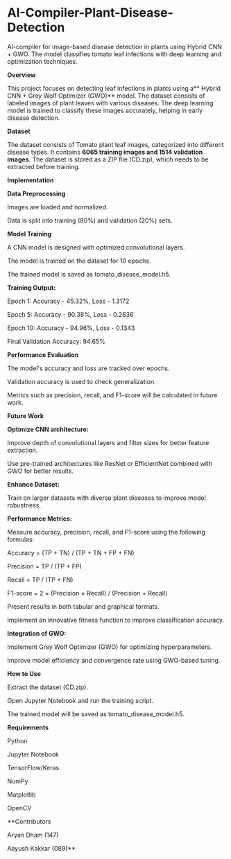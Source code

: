 # AI-Compiler-Plant-Disease-Detection
AI-compiler for image-based disease detection in plants using Hybrid CNN + GWO. The model classifies tomato leaf infections with deep learning and optimization techniques.


**Overview**

This project focuses on detecting leaf infections in plants using a** Hybrid CNN + Grey Wolf Optimizer (GWO)** model. The dataset consists of labeled images of plant leaves with various diseases. The deep learning model is trained to classify these images accurately, helping in early disease detection.



**Dataset**

The dataset consists of Tomato plant leaf images, categorized into different disease types. It contains **6065 training images and 1514 validation images**. The dataset is stored as a ZIP file (CD.zip), which needs to be extracted before training.



**Implementation**

**Data Preprocessing**

Images are loaded and normalized.

Data is split into training (80%) and validation (20%) sets.


**Model Training**

A CNN model is designed with optimized convolutional layers.

The model is trained on the dataset for 10 epochs.

The trained model is saved as tomato_disease_model.h5.


**Training Output:**

Epoch 1: Accuracy - 45.32%, Loss - 1.3172

Epoch 5: Accuracy - 90.38%, Loss - 0.2636

Epoch 10: Accuracy - 94.96%, Loss - 0.1343

Final Validation Accuracy: 94.65%


**Performance Evaluation**

The model's accuracy and loss are tracked over epochs.

Validation accuracy is used to check generalization.

Metrics such as precision, recall, and F1-score will be calculated in future work.



**Future Work**

**Optimize CNN architecture:**

Improve depth of convolutional layers and filter sizes for better feature extraction.

Use pre-trained architectures like ResNet or EfficientNet combined with GWO for better results.


**Enhance Dataset:**

Train on larger datasets with diverse plant diseases to improve model robustness.


**Performance Metrics:**

Measure accuracy, precision, recall, and F1-score using the following formulas:

Accuracy = (TP + TN) / (TP + TN + FP + FN)

Precision = TP / (TP + FP)

Recall = TP / (TP + FN)

F1-score = 2 × (Precision × Recall) / (Precision + Recall)

Present results in both tabular and graphical formats.

Implement an innovative fitness function to improve classification accuracy.


**Integration of GWO:**

Implement Grey Wolf Optimizer (GWO) for optimizing hyperparameters.

Improve model efficiency and convergence rate using GWO-based tuning.


**How to Use**

Extract the dataset (CD.zip).

Open Jupyter Notebook and run the training script.

The trained model will be saved as tomato_disease_model.h5.



**Requirements**

Python

Jupyter Notebook

TensorFlow/Keras

NumPy

Matplotlib

OpenCV



**Contributors

Aryan Dham (147)

Aayush Kakkar (089)**
